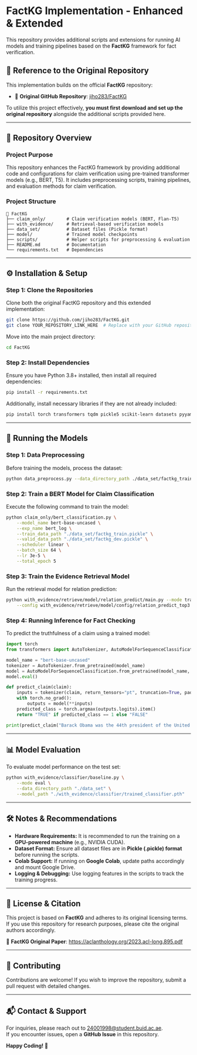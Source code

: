 # **FactKG Implementation - Enhanced & Extended**
This repository provides additional scripts and extensions for running AI models and training pipelines based on the **FactKG** framework for fact verification.

## **🔗 Reference to the Original Repository**
This implementation builds on the official **FactKG** repository:
- 📌 **Original GitHub Repository**: [jiho283/FactKG](https://github.com/jiho283/FactKG)

To utilize this project effectively, **you must first download and set up the original repository** alongside the additional scripts provided here.

---

## **📌 Repository Overview**
### **Project Purpose**
This repository enhances the FactKG framework by providing additional code and configurations for claim verification using pre-trained transformer models (e.g., BERT, T5). It includes preprocessing scripts, training pipelines, and evaluation methods for claim verification.

### **Project Structure**
```
📂 FactKG
├── claim_only/        # Claim verification models (BERT, Flan-T5)
├── with_evidence/     # Retrieval-based verification models
├── data_set/          # Dataset files (Pickle format)
├── model/             # Trained model checkpoints
├── scripts/           # Helper scripts for preprocessing & evaluation
├── README.md          # Documentation
└── requirements.txt   # Dependencies
```

---

## **⚙️ Installation & Setup**
### **Step 1: Clone the Repositories**
Clone both the original FactKG repository and this extended implementation:
```bash
git clone https://github.com/jiho283/FactKG.git
git clone YOUR_REPOSITORY_LINK_HERE  # Replace with your GitHub repository link
```
Move into the main project directory:
```bash
cd FactKG
```

### **Step 2: Install Dependencies**
Ensure you have Python 3.8+ installed, then install all required dependencies:
```bash
pip install -r requirements.txt
```
Additionally, install necessary libraries if they are not already included:
```bash
pip install torch transformers tqdm pickle5 scikit-learn datasets pyyaml
```

---

## **🚀 Running the Models**
### **Step 1: Data Preprocessing**
Before training the models, process the dataset:
```bash
python data_preprocess.py --data_directory_path ./data_set/factkg_train.pickle --output_directory_path ./model/
```

### **Step 2: Train a BERT Model for Claim Classification**
Execute the following command to train the model:
```bash
python claim_only/bert_classification.py \
    --model_name bert-base-uncased \
    --exp_name bert_log \
    --train_data_path "./data_set/factkg_train.pickle" \
    --valid_data_path "./data_set/factkg_dev.pickle" \
    --scheduler linear \
    --batch_size 64 \
    --lr 3e-5 \
    --total_epoch 5
```

### **Step 3: Train the Evidence Retrieval Model**
Run the retrieval model for relation prediction:
```bash
python with_evidence/retrieve/model/relation_predict/main.py --mode train \
    --config with_evidence/retrieve/model/config/relation_predict_top3.yaml
```

### **Step 4: Running Inference for Fact Checking**
To predict the truthfulness of a claim using a trained model:
```python
import torch
from transformers import AutoTokenizer, AutoModelForSequenceClassification

model_name = "bert-base-uncased"
tokenizer = AutoTokenizer.from_pretrained(model_name)
model = AutoModelForSequenceClassification.from_pretrained(model_name, num_labels=2)
model.eval()

def predict_claim(claim):
    inputs = tokenizer(claim, return_tensors="pt", truncation=True, padding=True, max_length=128)
    with torch.no_grad():
        outputs = model(**inputs)
    predicted_class = torch.argmax(outputs.logits).item()
    return "TRUE" if predicted_class == 1 else "FALSE"

print(predict_claim("Barack Obama was the 44th president of the United States."))
```

---

## **📊 Model Evaluation**
To evaluate model performance on the test set:
```bash
python with_evidence/classifier/baseline.py \
    --mode eval \
    --data_directory_path "./data_set" \
    --model_path "./with_evidence/classifier/trained_classifier.pth"
```

---

## **🛠 Notes & Recommendations**
- **Hardware Requirements:** It is recommended to run the training on a **GPU-powered machine** (e.g., NVIDIA CUDA).
- **Dataset Format:** Ensure all dataset files are in **Pickle (.pickle) format** before running the scripts.
- **Colab Support:** If running on **Google Colab**, update paths accordingly and mount Google Drive.
- **Logging & Debugging:** Use logging features in the scripts to track the training progress.

---

## **📜 License & Citation**
This project is based on **FactKG** and adheres to its original licensing terms. If you use this repository for research purposes, please cite the original authors accordingly.

📌 **FactKG Original Paper**: https://aclanthology.org/2023.acl-long.895.pdf

---

## **📢 Contributing**
Contributions are welcome! If you wish to improve the repository, submit a pull request with detailed changes.


---

## **📬 Contact & Support**
For inquiries, please reach out to 24001998@student.buid.ac.ae.  
If you encounter issues, open a **GitHub Issue** in this repository.

**Happy Coding! 🚀**

